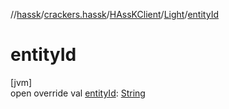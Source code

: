 //[hassk](../../../../index.md)/[crackers.hassk](../../index.md)/[HAssKClient](../index.md)/[Light](index.md)/[entityId](entity-id.md)

# entityId

[jvm]\
open override val [entityId](entity-id.md): [String](https://kotlinlang.org/api/latest/jvm/stdlib/kotlin/-string/index.html)
